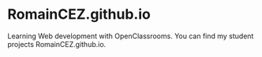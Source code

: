 # RomainCEZ.github.io

Learning Web development with OpenClassrooms.
You can find my student projects RomainCEZ.github.io.
